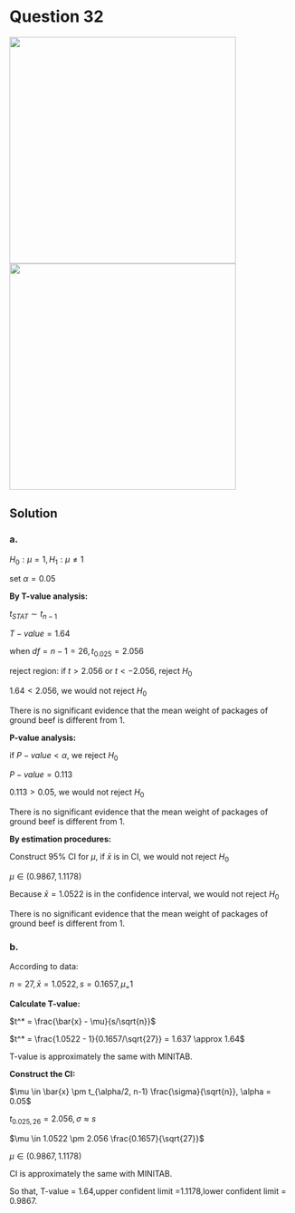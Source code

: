 # Question 32
<img src="https://github.com/user-attachments/assets/daf6870f-5b5a-417c-9aa5-216e27e7649b" width="400">
<img src="https://github.com/user-attachments/assets/9f1406c9-37a4-4def-93eb-f91c18498e5b" width="400">

## Solution
### a.
$H_0: \mu=1, H_1: \mu \neq 1$

set $\alpha = 0.05$

**By T-value analysis:**

$t_{STAT} \sim t_{n-1}$

$T-value = 1.64$

when $df = n-1=26, t_{0.025}=2.056$

reject region: if $t>2.056$ or $t<-2.056$, reject $H_0$

$1.64<2.056$, we would not reject $H_0$

There is no significant evidence that the mean weight of packages of ground beef is different from 1.

**P-value analysis:**

if $P-value < \alpha$, we reject $H_0$

$P-value = 0.113$

$0.113>0.05$, we would not reject $H_0$

There is no significant evidence that the mean weight of packages of ground beef is different from 1.

**By estimation procedures:**

Construct 95% CI for $\mu$, if $\bar{x}$ is in CI, we would not reject $H_0$

$\mu \in (0.9867, 1.1178)$

Because $\bar{x}=1.0522$ is in the confidence interval, we would not reject $H_0$

There is no significant evidence that the mean weight of packages of ground beef is different from 1.

### b.
According to data:

$n=27, \bar{x}=1.0522, s=0.1657,\mu_=1$

**Calculate T-value:**

$t^* = \frac{\bar{x} - \mu}{s/\sqrt{n}}$

$t^* = \frac{1.0522 - 1}{0.1657/\sqrt{27}} = 1.637 \approx 1.64$

T-value is approximately the same with MINITAB.

**Construct the CI:**

$\mu \in \bar{x} \pm t_{\alpha/2, n-1} \frac{\sigma}{\sqrt{n}}, \alpha = 0.05$

$t_{0.025,26} = 2.056, \sigma \approx s$

$\mu \in 1.0522 \pm 2.056 \frac{0.1657}{\sqrt{27}}$

$\mu \in (0.9867, 1.1178)$

CI is approximately the same with MINITAB.

So that, T-value = 1.64,upper confident limit =1.1178,lower confident limit = 0.9867.
